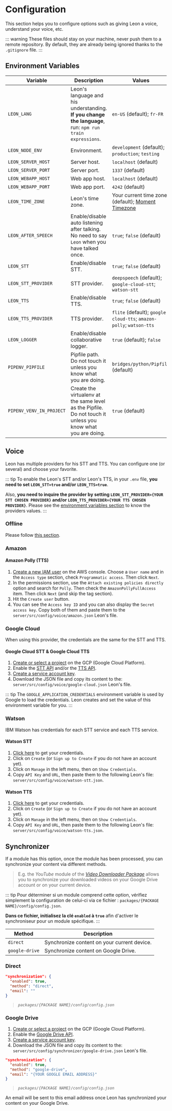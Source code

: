 # Configuration

This section helps you to configure options such as giving Leon a voice, understand your voice, etc.

::: warning
These files should stay on your machine, never push them to a remote repository. By default, they are already being ignored thanks to the `.gitignore` file.
:::

## Environment Variables

| Variable                    | Description | Values |
| ----------------------------|-------------|---------|
| `LEON_LANG`                 | Leon's language and his understanding. **If you change the language**, run: `npm run train expressions`. | `en-US` (default); `fr-FR` |
| `LEON_NODE_ENV`             | Environment. | `development` (default); `production`; `testing` |
| `LEON_SERVER_HOST`          | Server host. | `localhost` (default) |
| `LEON_SERVER_PORT`          | Server port. | `1337` (default) |
| `LEON_WEBAPP_HOST`          | Web app host. | `localhost` (default) |
| `LEON_WEBAPP_PORT`          | Web app port. | `4242` (default) |
| `LEON_TIME_ZONE`            | Leon's time zone. | Your current time zone (default); [Moment Timezone](https://momentjs.com/timezone/) |
| `LEON_AFTER_SPEECH`         | Enable/disable auto listening after talking. No need to say `Leon` when you have talked once. | `true`; `false` (default) |
| `LEON_STT`          	      | Enable/disable STT. | `true`; `false` (default) |
| `LEON_STT_PROVIDER`         | STT provider. | `deepspeech` (default); `google-cloud-stt`; `watson-stt` |
| `LEON_TTS`                  | Enable/disable TTS. | `true`; `false` (default) |
| `LEON_TTS_PROVIDER`         | TTS provider. | `flite` (default); `google-cloud-tts`; `amazon-polly`; `watson-tts` |
| `LEON_LOGGER`               | Enable/disable collaborative logger. | `true` (default); `false` |
| `PIPENV_PIPFILE`            | Pipfile path. Do not touch it unless you know what you are doing. | `bridges/python/Pipfile` (default) |
| `PIPENV_VENV_IN_PROJECT`    | Create the virtualenv at the same level as the Pipfile. Do not touch it unless you know what you are doing. | `true` (default) |

## Voice

Leon has multiple providers for his STT and TTS. You can configure one (or several) and choose your favorite.

::: tip
To enable the Leon's STT and/or Leon's TTS, in your `.env` file, **you need to set `LEON_STT=true` and/or `LEON_TTS=true`**.

Also, **you need to inquire the provider by setting `LEON_STT_PROVIDER={YOUR STT CHOSEN PROVIDER}` and/or `LEON_TTS_PROVIDER={YOUR TTS CHOSEN PROVIDER}`**.
Please see the [environment variables section](/configuration.md#environment-variables) to know the providers values.
:::

### Offline

Please follow [this section](/offline.md).

### Amazon

#### Amazon Polly (TTS)

1. [Create a new IAM user](https://console.aws.amazon.com/iam/home#/users$new?step=details) on the AWS console. Choose a `User name` and in the `Access type` section, check `Programmatic access`. Then click `Next`.
2. In the permissions section, use the `Attach existing policies directly` option and search for `Polly`. Then check the `AmazonPollyFullAccess` item. Then click `Next` (and skip the tag section).
3. Hit the `Create user` button.
4. You can see the `Access key ID` and you can also display the `Secret access key`. Copy both of them and paste them to the `server/src/config/voice/amazon.json` Leon's file.

### Google Cloud

When using this provider, the credentials are the same for the STT and TTS.

#### Google Cloud STT & Google Cloud TTS

1. [Create or select a project](https://console.cloud.google.com/cloud-resource-manager) on the GCP (Google Cloud Platform).
2. Enable the [STT API](https://console.cloud.google.com/apis/library/speech.googleapis.com) and/or the [TTS API](https://console.cloud.google.com/apis/library/texttospeech.googleapis.com).
3. [Create a service account key](https://console.cloud.google.com/apis/credentials/serviceaccountkey).
4. Download the JSON file and copy its content to the: `server/src/config/voice/google-cloud.json` Leon's file.

::: tip
The `GOOGLE_APPLICATION_CREDENTIALS` environment variable is used by Google to load the credentials.
Leon creates and set the value of this environment variable for you.
:::

### Watson

IBM Watson has credentials for each STT service and each TTS service.

#### Watson STT

1. [Click here](https://console.bluemix.net/catalog/services/speech-to-text) to get your credentials.
2. Click on `Create` (or `Sign up to Create` if you do not have an account yet).
3. Click on `Manage` in the left menu, then on `Show Credentials`.
4. Copy `API Key` and `URL`, then paste them to the following Leon's file: `server/src/config/voice/watson-stt.json`.

#### Watson TTS

1. [Click here](https://console.bluemix.net/catalog/services/text-to-speech) to get your credentials.
2. Click on `Create` (or `Sign up to Create` if you do not have an account yet).
3. Click on `Manage` in the left menu, then on `Show Credentials`.
4. Copy `API Key` and `URL`, then paste them to the following Leon's file: `server/src/config/voice/watson-tts.json`.

## Synchronizer

If a module has this option, once the module has been processed, you can synchronize your content via different methods.

> E.g. the *YouTube* module of the *[Video Downloader Package](https://github.com/leon-ai/leon/tree/develop/packages/videodownloader)* allows you to synchronize your downloaded videos on your Google Drive account or on your current device.

::: tip
Pour déterminer si un module comprend cette option, vérifiez simplement la configuration de celui-ci via ce fichier : `packages/{PACKAGE NAME}/config/config.json`.

**Dans ce fichier, initialisez la clé `enabled` à `true`** afin d'activer le synchroniseur pour un module spécifique.
:::

| Method              | Description              |
| --------------------|---------------------------
| `direct`            | Synchronize content on your current device. |
| `google-drive`      | Synchronize content on Google Drive. |

### Direct

```json
"synchronization": {
  "enabled": true,
  "method": "direct",
  "email": ""
}
```
> *`packages/{PACKAGE NAME}/config/config.json`*

### Google Drive

1. [Create or select a project](https://console.cloud.google.com/cloud-resource-manager) on the GCP (Google Cloud Platform).
2. Enable the [Google Drive API](https://console.developers.google.com/apis/library/drive.googleapis.com).
3. [Create a service account key](https://console.cloud.google.com/apis/credentials/serviceaccountkey).
4. Download the JSON file and copy its content to the: `server/src/config/synchronizer/google-drive.json` Leon's file.

```json
"synchronization": {
  "enabled": true,
  "method": "google-drive",
  "email": "{YOUR GOOGLE EMAIL ADDRESS}"
}
```
> *`packages/{PACKAGE NAME}/config/config.json`*

An email will be sent to this email address once Leon has synchronized your content on your Google Drive.
